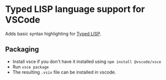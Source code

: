 # Typed LISP language support for VSCode

Adds basic syntax highlighting for [Typed LISP](https://github.com/Lukz127/Typed-LISP-Compiler).

## Packaging

- Install vsce if you don't have it installed using `npm install @vscode/vsce`
- Run `vsce package`
- The resulting `.vsix` file can be installed in vscode.
